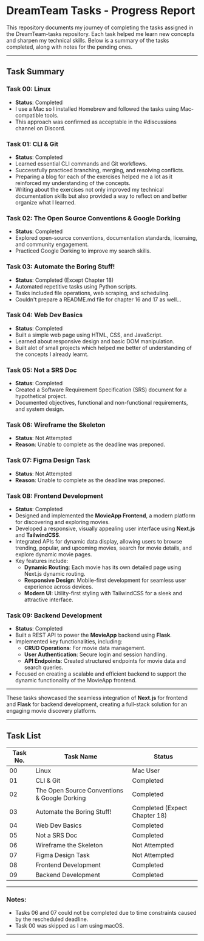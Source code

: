 # DreamTeam Tasks - Progress Report

This repository documents my journey of completing the tasks assigned in the DreamTeam-tasks repository. Each task helped me learn new concepts and sharpen my technical skills. Below is a summary of the tasks completed, along with notes for the pending ones.

---

## Task Summary

### Task 00: Linux  
* **Status**: Completed
* I use a Mac so I installed Homebrew and followed the tasks using Mac-compatible tools.  
* This approach was confirmed as acceptable in the #discussions channel on Discord.

### Task 01: CLI & Git  
* **Status**: Completed  
* Learned essential CLI commands and Git workflows.  
* Successfully practiced branching, merging, and resolving conflicts.  
* Preparing a blog for each of the exercises helped me a lot as it reinforced my understanding of the concepts.  
* Writing about the exercises not only improved my technical documentation skills but also provided a way to reflect on and better organize what I learned.

### Task 02: The Open Source Conventions & Google Dorking  
* **Status**: Completed  
* Explored open-source conventions, documentation standards, licensing, and community engagement.  
* Practiced Google Dorking to improve my search skills.

### Task 03: Automate the Boring Stuff!  
* **Status**: Completed (Except Chapter 18)
* Automated repetitive tasks using Python scripts.  
* Tasks included file operations, web scraping, and scheduling.
* Couldn't prepare a README.md file for chapter 16 and 17 as well...

### Task 04: Web Dev Basics  
* **Status**: Completed  
* Built a simple web page using HTML, CSS, and JavaScript.  
* Learned about responsive design and basic DOM manipulation.
* Built alot of small projects which helped me better of understanding of the concepts I already learnt.

### Task 05: Not a SRS Doc  
* **Status**: Completed  
* Created a Software Requirement Specification (SRS) document for a hypothetical project.  
* Documented objectives, functional and non-functional requirements, and system design.

### Task 06: Wireframe the Skeleton  
* **Status**: Not Attempted  
* **Reason**: Unable to complete as the deadline was preponed.

### Task 07: Figma Design Task  
* **Status**: Not Attempted  
* **Reason**: Unable to complete as the deadline was preponed.

### Task 08: Frontend Development  
* **Status**: Completed  
* Designed and implemented the **MovieApp Frontend**, a modern platform for discovering and exploring movies.  
* Developed a responsive, visually appealing user interface using **Next.js** and **TailwindCSS**.  
* Integrated APIs for dynamic data display, allowing users to browse trending, popular, and upcoming movies, search for movie details, and explore dynamic movie pages.  
* Key features include:  
  - **Dynamic Routing**: Each movie has its own detailed page using Next.js dynamic routing.  
  - **Responsive Design**: Mobile-first development for seamless user experience across devices.  
  - **Modern UI**: Utility-first styling with TailwindCSS for a sleek and attractive interface.

### Task 09: Backend Development  
* **Status**: Completed  
* Built a REST API to power the **MovieApp** backend using **Flask**.  
* Implemented key functionalities, including:  
  - **CRUD Operations**: For movie data management.  
  - **User Authentication**: Secure login and session handling.  
  - **API Endpoints**: Created structured endpoints for movie data and search queries.  
* Focused on creating a scalable and efficient backend to support the dynamic functionality of the MovieApp frontend.  

---

These tasks showcased the seamless integration of **Next.js** for frontend and **Flask** for backend development, creating a full-stack solution for an engaging movie discovery platform.


---

## Task List

| Task No. | Task Name                  | Status         |
|----------|----------------------------|----------------|
| 00       | Linux                      | Mac User  |
| 01       | CLI & Git                  | Completed      |
| 02       | The Open Source Conventions & Google Dorking | Completed      |
| 03       | Automate the Boring Stuff! | Completed (Expect Chapter 18)      |
| 04       | Web Dev Basics             | Completed      |
| 05       | Not a SRS Doc              | Completed      |
| 06       | Wireframe the Skeleton     | Not Attempted  |
| 07       | Figma Design Task          | Not Attempted  |
| 08       | Frontend Development       | Completed      |
| 09       | Backend Development        | Completed      |

---

### Notes:
- Tasks 06 and 07 could not be completed due to time constraints caused by the rescheduled deadline.  
- Task 00 was skipped as I am using macOS.

---
